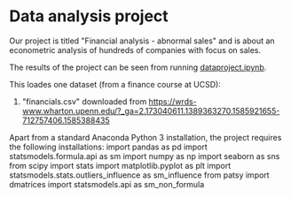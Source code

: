 # Data analysis project

Our project is titled "Financial analysis - abnormal sales" and is about an econometric analysis of hundreds of companies with focus on sales.

The results of the project can be seen from running [dataproject.ipynb](dataproject.ipynb).

This loades one dataset (from a finance course at UCSD):

1. "financials.csv" downloaded from https://wrds-www.wharton.upenn.edu/?_ga=2.173040611.1389363270.1585921655-712757406.1585388435

Apart from a standard Anaconda Python 3 installation, the project requires the following installations:
import pandas as pd
import statsmodels.formula.api as sm
import numpy as np
import seaborn as sns
from scipy import stats
import matplotlib.pyplot as plt
import statsmodels.stats.outliers_influence as sm_influence
from patsy import dmatrices
import statsmodels.api as sm_non_formula
